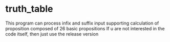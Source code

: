 # truth_table
This program can process infix and suffix input supporting calculation of proposition composed of 26 basic propositions 
If u are not interested in the code itself, then just use the release version
